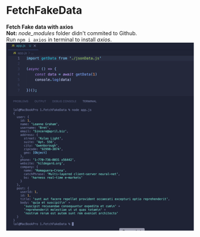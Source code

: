 # FetchFakeData

**Fetch Fake data with axios**<br>
**Not:** *node_modules* folder didn't commited to Github.<br>
Run <code>npm i axios</code> in terminal to install *axios*.
![Fetch Fake Data](fetchFakeData.png)
